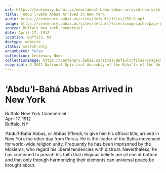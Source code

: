 ```yaml
---
url: https://centenary.bahai.us/news/abdul-baha-abbas-arrived-new-york
title: ‘Abdu’l-Bahá Abbas Arrived in New York
audio: https://centenary.bahai.us/sites/default/files/255_0.mp3
image: https://centenary.bahai.us/sites/default/files/imagecache/page-main-image/images/press_clippings/04-17-1912%20Buffalo%20NY%20Commercial%20Abdul%20Baha%20Abbas%20Arrived%20in%20New%20York.png
source: Buffalo New York Commercial
date: April 17, 1912
location: Buffalo, NY
doctype: website
status: search-only
encumbered: false
collection: Centenary News
collectionImage: https://centenary.bahai.us/sites/default/files/imagecache/theme-image/main_image/abdulbaha-overview-small_0.jpg
copyright: © 2011 National Spiritual Assembly of the Bahá’ís of the United States
---
```



# ‘Abdu’l-Bahá Abbas Arrived in New York

Buffalo New York Commercial  
April 17, 1912  
Buffalo, NY  



‘Abdu’l-Bahá Abbas, or Abbas Effendi, to give him his official title, arrived in New York the other day from Persia. He is the leader of the Bahia movement for world-wide religion unity. Frequently he has been imprisoned by the Moslems, who regard his liberal tendencies with distrust. Nevertheless, he has continued to preach his faith that religious beliefs are all one at bottom and that only through harmonizing their elements can universal peace be brought about.